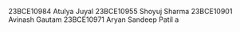 23BCE10984 Atulya Juyal
23BCE10955 Shoyuj Sharma
23BCE10901 Avinash Gautam
23BCE10971 Aryan Sandeep Patil a
